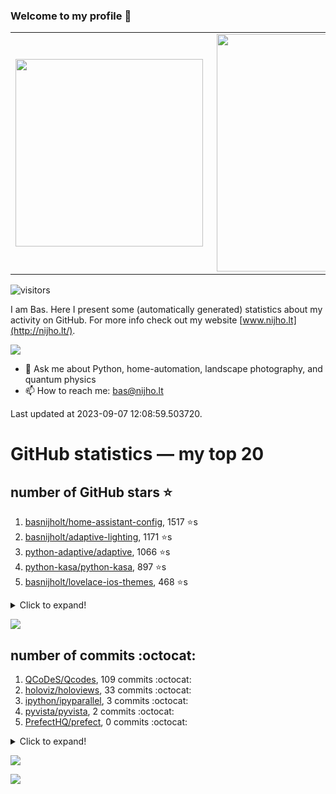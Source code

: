 ### Welcome to my profile 👋

<center>
  <table>
    <tr>
        <td><img width="300px" align="left" src="https://github-readme-stats.vercel.app/api/top-langs/?username=basnijholt&hide=TeX,Jupyter%20Notebook&layout=compact&theme=radical" /></td>
        <td><img align='right' src="https://github-readme-stats.vercel.app/api?username=basnijholt&show_icons=true&theme=radical" width="380"></td>
    </tr>
  </table>
</center>

![visitors](https://visitor-badge.glitch.me/badge?page_id=basnijholt.visitor-badge)

I am Bas. Here I present some (automatically generated) statistics about my activity on GitHub. For more info check out my website [www.nijho.lt](http://nijho.lt/).

![](https://www.nijho.lt/authors/admin/avatar_hu9e60e4b9bc120dfb6a666009f2878da6_182107_250x250_fill_q90_lanczos_center.jpg)

- 💬 Ask me about Python, home-automation, landscape photography, and quantum physics
- 📫 How to reach me: bas@nijho.lt

Last updated at 2023-09-07 12:08:59.503720.

# GitHub statistics — my top 20

## number of GitHub stars ⭐️

1. [basnijholt/home-assistant-config](https://github.com/basnijholt/home-assistant-config/), 1517 ⭐️s
2. [basnijholt/adaptive-lighting](https://github.com/basnijholt/adaptive-lighting/), 1171 ⭐️s
3. [python-adaptive/adaptive](https://github.com/python-adaptive/adaptive/), 1066 ⭐️s
4. [python-kasa/python-kasa](https://github.com/python-kasa/python-kasa/), 897 ⭐️s
5. [basnijholt/lovelace-ios-themes](https://github.com/basnijholt/lovelace-ios-themes/), 468 ⭐️s
<details><summary>Click to expand!</summary>

6. [basnijholt/lovelace-ios-dark-mode-theme](https://github.com/basnijholt/lovelace-ios-dark-mode-theme/), 423 ⭐️s
7. [basnijholt/miflora](https://github.com/basnijholt/miflora/), 359 ⭐️s
8. [basnijholt/rsync-time-machine.py](https://github.com/basnijholt/rsync-time-machine.py/), 340 ⭐️s
9. [topocm/topocm_content](https://github.com/topocm/topocm_content/), 248 ⭐️s
10. [basnijholt/home-assistant-streamdeck-yaml](https://github.com/basnijholt/home-assistant-streamdeck-yaml/), 136 ⭐️s
11. [basnijholt/home-assistant-macbook-touch-bar](https://github.com/basnijholt/home-assistant-macbook-touch-bar/), 92 ⭐️s
12. [basnijholt/markdown-code-runner](https://github.com/basnijholt/markdown-code-runner/), 75 ⭐️s
13. [kwant-project/kwant](https://github.com/kwant-project/kwant/), 75 ⭐️s
14. [basnijholt/home-assistant-streamdeck-yaml-addon](https://github.com/basnijholt/home-assistant-streamdeck-yaml-addon/), 48 ⭐️s
15. [basnijholt/aiokef](https://github.com/basnijholt/aiokef/), 32 ⭐️s
16. [basnijholt/thesis-cover](https://github.com/basnijholt/thesis-cover/), 26 ⭐️s
17. [basnijholt/adaptive-scheduler](https://github.com/basnijholt/adaptive-scheduler/), 21 ⭐️s
18. [basnijholt/instacron](https://github.com/basnijholt/instacron/), 20 ⭐️s
19. [basnijholt/addon-otmonitor](https://github.com/basnijholt/addon-otmonitor/), 15 ⭐️s
20. [kwant-project/kwant-tutorial-2016](https://github.com/kwant-project/kwant-tutorial-2016/), 14 ⭐️s

</details>

![](https://github.com/basnijholt/basnijholt/raw/main/stars_over_time.png)

## number of commits :octocat:

1. [QCoDeS/Qcodes](https://github.com/QCoDeS/Qcodes/), 109 commits :octocat:
2. [holoviz/holoviews](https://github.com/holoviz/holoviews/), 33 commits :octocat:
3. [ipython/ipyparallel](https://github.com/ipython/ipyparallel/), 3 commits :octocat:
4. [pyvista/pyvista](https://github.com/pyvista/pyvista/), 2 commits :octocat:
5. [PrefectHQ/prefect](https://github.com/PrefectHQ/prefect/), 0 commits :octocat:
<details><summary>Click to expand!</summary>

6. [hassio-addons/workflows](https://github.com/hassio-addons/workflows/), 0 commits :octocat:
7. [amccaugh/phidl](https://github.com/amccaugh/phidl/), 0 commits :octocat:
8. [cornellius-gp/gpytorch](https://github.com/cornellius-gp/gpytorch/), 0 commits :octocat:
9. [synesthesiam/hassio-addons](https://github.com/synesthesiam/hassio-addons/), 0 commits :octocat:
10. [conda-forge/pywebhdfs-feedstock](https://github.com/conda-forge/pywebhdfs-feedstock/), 0 commits :octocat:
11. [conda-forge/jupyter_cms-feedstock](https://github.com/conda-forge/jupyter_cms-feedstock/), 0 commits :octocat:
12. [Azure/azhpc-images](https://github.com/Azure/azhpc-images/), 0 commits :octocat:
13. [conda-forge/opencensus-ext-azure-feedstock](https://github.com/conda-forge/opencensus-ext-azure-feedstock/), 0 commits :octocat:
14. [basnijholt/lovelace-ios-dark-mode-theme](https://github.com/basnijholt/lovelace-ios-dark-mode-theme/), 0 commits :octocat:
15. [home-assistant/home-assistant.io](https://github.com/home-assistant/home-assistant.io/), 0 commits :octocat:
16. [stuertz/pybunqexport](https://github.com/stuertz/pybunqexport/), 0 commits :octocat:
17. [conda-forge/pymatbridge-feedstock](https://github.com/conda-forge/pymatbridge-feedstock/), 0 commits :octocat:
18. [kwant-project/kwant](https://github.com/kwant-project/kwant/), 0 commits :octocat:
19. [MicrosoftDocs/azure-devops-docs](https://github.com/MicrosoftDocs/azure-devops-docs/), 0 commits :octocat:
20. [LonamiWebs/Telethon](https://github.com/LonamiWebs/Telethon/), 0 commits :octocat:

</details>

![](https://github.com/basnijholt/basnijholt/raw/main/commits_per_hour.png)

![](https://github.com/basnijholt/basnijholt/raw/main/commits_per_weekday.png)

